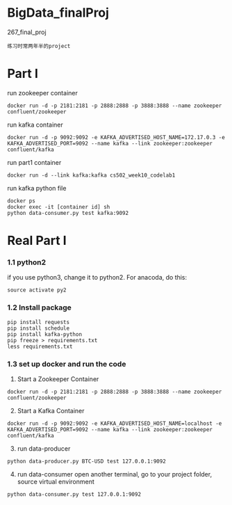 # BigData_finalProj
267_final_proj

```
练习时常两年半的project
```

# Part I
run zookeeper container
```
docker run -d -p 2181:2181 -p 2888:2888 -p 3888:3888 --name zookeeper confluent/zookeeper
```

run kafka container
```
docker run -d -p 9092:9092 -e KAFKA_ADVERTISED_HOST_NAME=172.17.0.3 -e KAFKA_ADVERTISED_PORT=9092 --name kafka --link zookeeper:zookeeper confluent/kafka
```

run part1 container
```
docker run -d --link kafka:kafka cs502_week10_codelab1
```

run kafka python file
```
docker ps
docker exec -it [container id] sh
python data-consumer.py test kafka:9092
```

# Real Part I

### 1.1 python2
if you use python3, change it to python2. For anacoda, do this:
```
source activate py2
```

### 1.2 Install package

```
pip install requests
pip install schedule
pip install kafka-python
pip freeze > requirements.txt
less requirements.txt
```

### 1.3 set up docker and run the code

1. Start a Zookeeper Container
```
docker run -d -p 2181:2181 -p 2888:2888 -p 3888:3888 --name zookeeper confluent/zookeeper
```
2. Start a Kafka Container
```
docker run -d -p 9092:9092 -e KAFKA_ADVERTISED_HOST_NAME=localhost -e KAFKA_ADVERTISED_PORT=9092 --name kafka --link zookeeper:zookeeper confluent/kafka
```
3. run data-producer
```
python data-producer.py BTC-USD test 127.0.0.1:9092
```
4. run data-consumer 
open another terminal, go to your project folder, source virtual environment
```
python data-consumer.py test 127.0.0.1:9092
```


